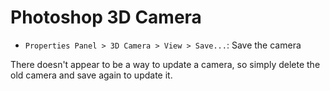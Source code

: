 # Photoshop 3D Camera

- `Properties Panel > 3D Camera > View > Save...`: Save the camera

There doesn't appear to be a way to update a camera, so simply delete the old camera and save again to update it.
